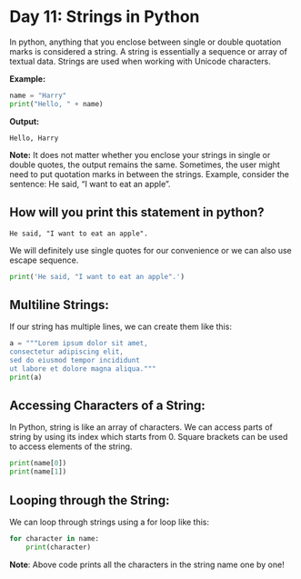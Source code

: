# Day 11: Strings in Python
In python, anything that you enclose between single or double quotation marks is considered a string. A string is essentially a sequence or array of textual data. Strings are used when working with Unicode characters. 

**Example:**
```python
name = "Harry"
print("Hello, " + name)
```
**Output:**
```
Hello, Harry
```

**Note:** It does not matter whether you enclose your strings in single or double quotes, the output remains the same. Sometimes, the user might need to put quotation marks in between the strings. Example, consider the sentence: He said, “I want to eat an apple”.

## How will you print this statement in python?
```
He said, "I want to eat an apple".
```

We will definitely use single quotes for our convenience or we can also use escape sequence.
```python
print('He said, "I want to eat an apple".')
```

## Multiline Strings:
If our string has multiple lines, we can create them like this: 
```python 
a = """Lorem ipsum dolor sit amet,
consectetur adipiscing elit,
sed do eiusmod tempor incididunt
ut labore et dolore magna aliqua."""
print(a)
```

## Accessing Characters of a String:
In Python, string is like an array of characters. We can access parts of string by using its index which starts from 0. Square brackets can be used to access elements of the string.

```python 
print(name[0])
print(name[1])

```

## Looping through the String:
We can loop through strings using a for loop like this: 
```python
for character in name:
    print(character)
```

**Note**: Above code prints all the characters in the string name one by one!

